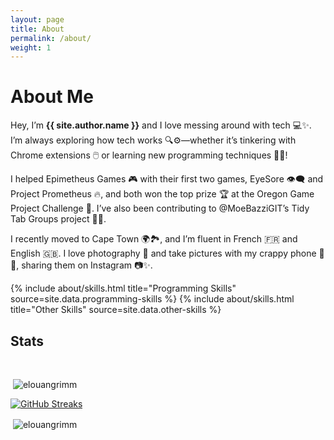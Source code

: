 ```yaml
---
layout: page
title: About
permalink: /about/
weight: 1
---
```


# **About Me**

Hey, I’m **{{ site.author.name }}** and I love messing around with tech 💻✨. I’m always exploring how tech works 🔍⚙️—whether it’s tinkering with Chrome extensions 🖱️ or learning new programming techniques 👨‍💻!

I helped Epimetheus Games 🎮 with their first two games, EyeSore 👁️‍🗨️ and Project Prometheus 🔥, and both won the top prize 🏆 at the Oregon Game Project Challenge 🥳. I’ve also been contributing to @MoeBazziGIT’s Tidy Tab Groups project 🧹📂.

I recently moved to Cape Town 🌍🏞️, and I’m fluent in French 🇫🇷 and English 🇬🇧. I love photography 📸 and take pictures with my crappy phone 📱😂, sharing them on Instagram 📷✨.

<div class="row">
{% include about/skills.html title="Programming Skills" source=site.data.programming-skills %}
{% include about/skills.html title="Other Skills" source=site.data.other-skills %}
</div>

<h2>Stats</h2>
<br>
<p>&nbsp;<img src="https://github-readme-stats.vercel.app/api?username=elouangrimm&show_icons=true&theme=github_dark&locale=en" alt="elouangrimm" /></p>

<a href="https://github.com/elouangrimm"><img src="https://streak-stats.demolab.com?user=elouangrimm&hide_border=true&date_format=M%20j%5B%2C%20Y%5D&mode=weekly&background=17191A&ring=047CFC&stroke=323638&fire=047CFC&currStreakNum=59A6FC&sideNums=047CFC&currStreakLabel=047CFC&sideLabels=047CFC&excludeDaysLabel=047CFC&dates=7F8A90" alt="GitHub Streaks" /></a>
<p>&nbsp;<img align="center" src="https://github-profile-trophy.vercel.app/?username=elouangrimm&theme=discord" alt="elouangrimm" /></p>